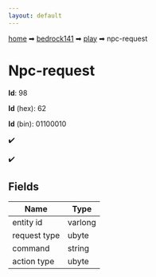 ```yaml
---
layout: default
---
```


[home](/) ➡ [bedrock141](/protocol/bedrock141) ➡ [play](/protocol/bedrock141/play) ➡ npc-request

# Npc-request

**Id**: 98

**Id** (hex): 62

**Id** (bin): 01100010

✔️

✔️

## Fields

Name | Type
---|---
entity id | varlong
request type | ubyte
command | string
action type | ubyte

